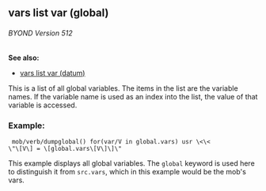 ## vars list var (global) 
###### BYOND Version 512
**See also:**
*   [vars list var (datum)](/datum/var/vars)


This is a list of all global variables. The items in the list
are the variable names. If the variable name is used as an index into
the list, the value of that variable is accessed.
### Example:

```
 mob/verb/dumpglobal() for(var/V in global.vars) usr \<\<
\"\[V\] = \[global.vars\[V\]\]\" 
```
 

This example
displays all global variables. The `global` keyword is used here to
distinguish it from `src.vars`, which in this example would be the
mob\'s vars.